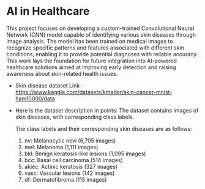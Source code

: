 # AI in Healthcare
This project focuses on developing a custom-trained Convolutional Neural Network (CNN) model capable of identifying various skin diseases through image analysis. The model has been trained on medical images to recognize specific patterns and features associated with different skin conditions, enabling it to provide potential diagnoses with reliable accuracy. This work lays the foundation for future integration into AI-powered healthcare solutions aimed at improving early detection and raising awareness about skin-related health issues.

* Skin disease dataset Link - https://www.kaggle.com/datasets/kmader/skin-cancer-mnist-ham10000/data

* Here is the dataset description in points:
   The dataset contains images of skin diseases, with corresponding class labels.

   The class labels and their corresponding skin diseases are as follows:

    1. nv: Melanocytic nevi (6,705 images)
    2. mel: Melanoma (1,111 images)
    3. bkl: Benign keratosis-like lesions (1,095 images)
    4. bcc: Basal cell carcinoma (514 images)
    5. akiec: Actinic keratosis (327 images)
    6. vasc: Vascular lesions (142 images)
    7. df: Dermatofibroma (115 images)
